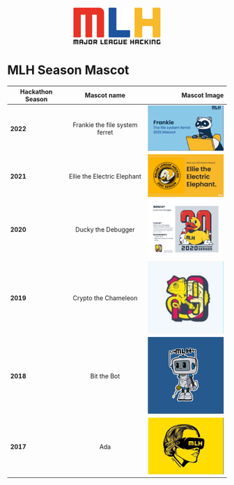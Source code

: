 <p align="center">
<img src="https://github.com/varghesejose2020/Major-League-Hacking/blob/main/Information/Mascot/mlh-logo-color-d580e72af0779d58dca423a1f6646393209c874361afcbd12cf148ed72d27a1c.svg" width="200px">
</p>


# MLH **Season Mascot**    

| Hackathon Season| Mascot name| Mascot Image  |
| ------------- |:-------------:| -----:|
| **2022**| Frankie the file system ferret|  <img src="https://github.com/varghesejose2020/Major-League-Hacking/blob/main/Information/Mascot/frankie.png" width="200px"> |
| **2021**| Ellie the Electric Elephant|   <img src="https://github.com/varghesejose2020/Major-League-Hacking/blob/main/Information/Mascot/2021.jpg" width="200px"> |
| **2020** | Ducky the Debugger| <img src="https://github.com/varghesejose2020/Major-League-Hacking/blob/main/Information/Mascot/2020.png" width="200px">   |
| **2019** | Crypto the Chameleon| <img src="https://github.com/varghesejose2020/Major-League-Hacking/blob/main/Information/Mascot/2019.jpeg" width="200px">    |
| **2018** | Bit the Bot| <img src="https://github.com/varghesejose2020/Major-League-Hacking/blob/main/Information/Mascot/2018.png" width="200px">   |
| **2017** | Ada   | <img src="https://github.com/varghesejose2020/Major-League-Hacking/blob/main/Information/Mascot/2017.jpeg" width="200px">   |
  
  
  
  
